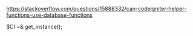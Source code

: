 https://stackoverflow.com/questions/15888332/can-codeigniter-helper-functions-use-database-functions

$CI =& get_instance();